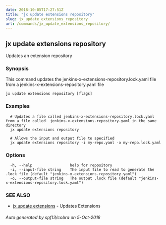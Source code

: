 ```yaml
---
date: 2018-10-05T17:27:51Z
title: "jx update extensions repository"
slug: jx_update_extensions_repository
url: /commands/jx_update_extensions_repository/
---
```

## jx update extensions repository

Updates an extension repository

### Synopsis

This command updates the jenkins-x-extensions-repository.lock.yaml file from a jenkins-x-extensions-repository.yaml file

```
jx update extensions repository [flags]
```

### Examples

```
  # Updates a file called jenkins-x-extensions-repository.lock.yaml from a file called  jenkins-x-extensions-repository.yaml in the same directory
  jx update extensions repository
  
  # Allows the input and output file to specified
  jx update extensions repository -i my-repo.yaml -o my-repo.lock.yaml
```

### Options

```
  -h, --help                 help for repository
  -i, --input-file string    The input file to read to generate the .lock file (default "jenkins-x-extensions-repository.yaml")
  -o, --output-file string   The output .lock file (default "jenkins-x-extensions-repository.lock.yaml")
```

### SEE ALSO

* [jx update extensions](/commands/jx_update_extensions/)	 - Updates Extensions

###### Auto generated by spf13/cobra on 5-Oct-2018
